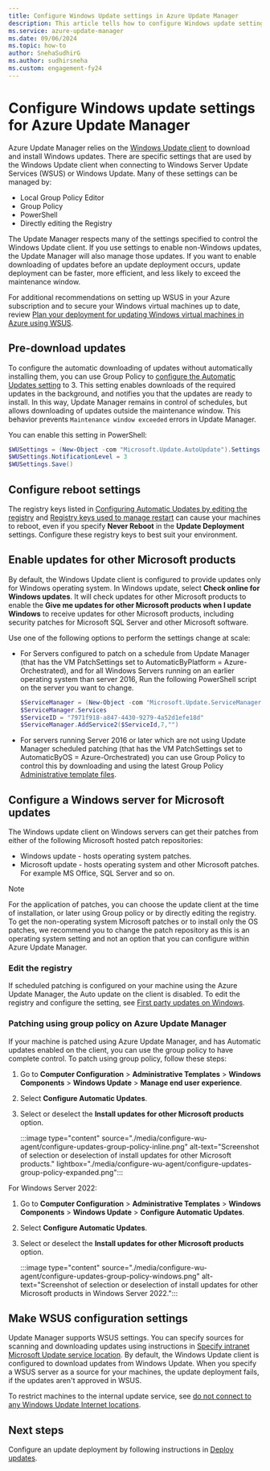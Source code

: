```yaml
---
title: Configure Windows Update settings in Azure Update Manager
description: This article tells how to configure Windows update settings to work with Azure Update Manager.
ms.service: azure-update-manager
ms.date: 09/06/2024
ms.topic: how-to
author: SnehaSudhirG
ms.author: sudhirsneha
ms.custom: engagement-fy24
---
```


# Configure Windows update settings for Azure Update Manager

Azure Update Manager relies on the [Windows Update client](/windows/deployment/update/windows-update-overview) to download and install Windows updates. There are specific settings that are used by the Windows Update client when connecting to Windows Server Update Services (WSUS) or Windows Update. Many of these settings can be managed by:

- Local Group Policy Editor
- Group Policy
- PowerShell
- Directly editing the Registry

The Update Manager respects many of the settings specified to control the Windows Update client. If you use settings to enable non-Windows updates, the Update Manager will also manage those updates. If you want to enable downloading of updates before an update deployment occurs, update deployment can be faster, more efficient, and less likely to exceed the maintenance window.

For additional recommendations on setting up WSUS in your Azure subscription and to secure your Windows virtual machines up to date, review [Plan your deployment for updating Windows virtual machines in Azure using WSUS](/azure/architecture/example-scenario/wsus).

## Pre-download updates

To configure the automatic downloading of updates without automatically installing them, you can use Group Policy to [configure the Automatic Updates setting](/windows-server/administration/windows-server-update-services/deploy/4-configure-group-policy-settings-for-automatic-updates#configure-automatic-updates) to 3. This setting enables downloads of the required updates in the background, and notifies you that the updates are ready to install. In this way, Update Manager remains in control of schedules, but allows downloading of updates outside the maintenance window. This behavior prevents `Maintenance window exceeded` errors in Update Manager.

You can enable this setting in PowerShell:

```powershell
$WUSettings = (New-Object -com "Microsoft.Update.AutoUpdate").Settings
$WUSettings.NotificationLevel = 3
$WUSettings.Save()
```

## Configure reboot settings

The registry keys listed in [Configuring Automatic Updates by editing the registry](/windows/deployment/update/waas-wu-settings#configuring-automatic-updates-by-editing-the-registry) and [Registry keys used to manage restart](/windows/deployment/update/waas-restart#registry-keys-used-to-manage-restart) can cause your machines to reboot, even if you specify **Never Reboot** in the **Update Deployment** settings. Configure these registry keys to best suit your environment.

## Enable updates for other Microsoft products

By default, the Windows Update client is configured to provide updates only for Windows operating system. In Windows update, select **Check online for Windows updates**. It will check updates for other Microsoft products to enable the **Give me updates for other Microsoft products when I update Windows** to receive updates for other Microsoft products, including security patches for Microsoft SQL Server and other Microsoft software. 

Use one of the following options to perform the settings change at scale:

- For Servers configured to patch on a schedule from Update Manager (that has the VM PatchSettings set to AutomaticByPlatform = Azure-Orchestrated), and for all Windows Servers running on an earlier operating system than server 2016, Run the following PowerShell script on the server you want to change.

    ```powershell
    $ServiceManager = (New-Object -com "Microsoft.Update.ServiceManager")
    $ServiceManager.Services
    $ServiceID = "7971f918-a847-4430-9279-4a52d1efe18d"
    $ServiceManager.AddService2($ServiceId,7,"")
    ```

- For servers running Server 2016 or later which are not using Update Manager scheduled patching (that has the VM PatchSettings set to AutomaticByOS = Azure-Orchestrated) you can use Group Policy to control this by downloading and using the latest Group Policy [Administrative template files](/troubleshoot/windows-client/group-policy/create-and-manage-central-store).


## Configure a Windows server for Microsoft updates

The Windows update client on Windows servers can get their patches from either of the following Microsoft hosted patch repositories:
- Windows update - hosts operating system patches.
- Microsoft update - hosts operating system and other Microsoft patches. For example MS Office, SQL Server and so on.

> [!NOTE]
> For the application of patches, you can choose the update client at the time of installation, or later using Group policy or by directly editing the registry.
> To get the non-operating system Microsoft patches or to install only the OS patches, we recommend you to change the patch repository as this is an operating system setting and not an option that you can configure within Azure Update Manager.

### Edit the registry

If scheduled patching is configured on your machine using the Azure Update Manager, the Auto update on the client is disabled. To edit the registry and configure the setting, see [First party updates on Windows](support-matrix.md).

### Patching using group policy on Azure Update Manager

If your machine is patched using Azure Update Manager, and has Automatic updates enabled on the client, you can use the group policy to have complete control. To patch using group policy, follow these steps:

1. Go to **Computer Configuration** > **Administrative Templates** > **Windows Components** > **Windows Update** > **Manage end user experience**.
1. Select **Configure Automatic Updates**.
1. Select or deselect the **Install updates for other Microsoft products** option.

   :::image type="content" source="./media/configure-wu-agent/configure-updates-group-policy-inline.png" alt-text="Screenshot of selection or deselection of install updates for other Microsoft products." lightbox="./media/configure-wu-agent/configure-updates-group-policy-expanded.png":::

For Windows Server 2022:

1. Go to **Computer Configuration** > **Administrative Templates** > **Windows Components** > **Windows Update** > **Configure Automatic Updates**.
1. Select **Configure Automatic Updates**.
1. Select or deselect the **Install updates for other Microsoft products** option.

   :::image type="content" source="./media/configure-wu-agent/configure-updates-group-policy-windows.png" alt-text="Screenshot of selection or deselection of install updates for other Microsoft products in Windows Server 2022.":::

## Make WSUS configuration settings

Update Manager supports WSUS settings. You can specify sources for scanning and downloading updates using instructions in [Specify intranet Microsoft Update service location](/windows/deployment/update/waas-wu-settings#specify-intranet-microsoft-update-service-location). By default, the Windows Update client is configured to download updates from Windows Update. When you specify a WSUS server as a source for your machines, the update deployment fails, if the updates aren't approved in WSUS. 

To restrict machines to the internal update service, see [do not connect to any Windows Update Internet locations](/windows-server/administration/windows-server-update-services/deploy/4-configure-group-policy-settings-for-automatic-updates#do-not-connect-to-any-windows-update-internet-locations).

## Next steps

Configure an update deployment by following instructions in [Deploy updates](deploy-updates.md).
